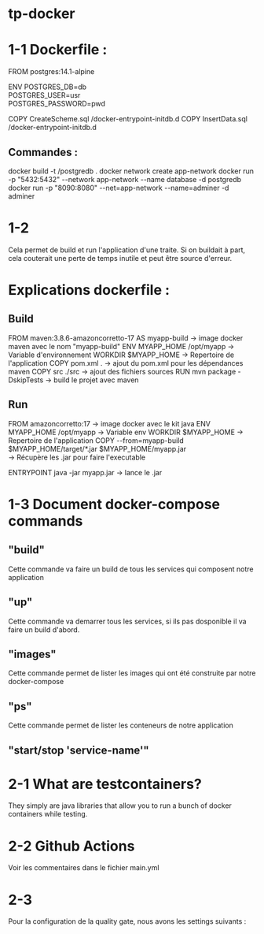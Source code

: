 # tp-docker

# 1-1 Dockerfile :  

FROM postgres:14.1-alpine

ENV POSTGRES_DB=db \
   POSTGRES_USER=usr \
   POSTGRES_PASSWORD=pwd

COPY CreateScheme.sql /docker-entrypoint-initdb.d
COPY InsertData.sql /docker-entrypoint-initdb.d

## Commandes : 

docker build -t <username>/postgredb .
docker network create app-network
docker run -p "5432:5432" --network app-network --name database -d postgredb
docker run -p "8090:8080" --net=app-network --name=adminer -d adminer

# 1-2
Cela permet de build et run l'application d'une traite. Si on buildait à part, cela couterait une perte de temps inutile et peut être source d'erreur.

# Explications dockerfile :

## Build
FROM maven:3.8.6-amazoncorretto-17 AS myapp-build   -> image docker maven avec le nom "myapp-build"
ENV MYAPP_HOME /opt/myapp                           -> Variable d'environnement
WORKDIR $MYAPP_HOME                                 -> Repertoire de l'application
COPY pom.xml .                                      -> ajout du pom.xml pour les dépendances maven
COPY src ./src                                      -> ajout des fichiers sources
RUN mvn package -DskipTests                         -> build le projet avec maven

## Run
FROM amazoncorretto:17                              -> image docker avec le kit java
ENV MYAPP_HOME /opt/myapp                           -> Variable env
WORKDIR $MYAPP_HOME                                 -> Repertoire de l'application
COPY --from=myapp-build $MYAPP_HOME/target/*.jar $MYAPP_HOME/myapp.jar  
                                                    -> Récupère les .jar pour faire l'executable

ENTRYPOINT java -jar myapp.jar                      -> lance le .jar

# 1-3 Document docker-compose commands

## "build"

Cette commande va faire un build de tous les services qui composent notre application

## "up"

Cette commande va demarrer tous les services, si ils pas dosponible il va faire un build d'abord.

## "images"

Cette commande permet de lister les images qui ont été construite par notre docker-compose

## "ps"

Cette commande permet de lister les conteneurs de notre application

## "start/stop 'service-name'"


# 2-1 What are testcontainers?

They simply are java libraries that allow you to run a bunch of docker containers while testing. 

# 2-2 Github Actions

Voir les commentaires dans le fichier main.yml

# 2-3

Pour la configuration de la quality gate, nous avons les settings suivants :
